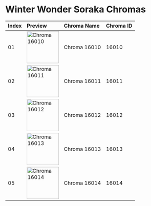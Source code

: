 # Winter Wonder Soraka Chromas

| Index | Preview | Chroma Name | Chroma ID |
|:---|:---|:---|:---|
| 01 | <img src='https://raw.communitydragon.org/latest/plugins/rcp-be-lol-game-data/global/default/v1/champion-chroma-images/16/16010.png' alt='Chroma 16010' width='100'> | Chroma 16010 | 16010 |
| 02 | <img src='https://raw.communitydragon.org/latest/plugins/rcp-be-lol-game-data/global/default/v1/champion-chroma-images/16/16011.png' alt='Chroma 16011' width='100'> | Chroma 16011 | 16011 |
| 03 | <img src='https://raw.communitydragon.org/latest/plugins/rcp-be-lol-game-data/global/default/v1/champion-chroma-images/16/16012.png' alt='Chroma 16012' width='100'> | Chroma 16012 | 16012 |
| 04 | <img src='https://raw.communitydragon.org/latest/plugins/rcp-be-lol-game-data/global/default/v1/champion-chroma-images/16/16013.png' alt='Chroma 16013' width='100'> | Chroma 16013 | 16013 |
| 05 | <img src='https://raw.communitydragon.org/latest/plugins/rcp-be-lol-game-data/global/default/v1/champion-chroma-images/16/16014.png' alt='Chroma 16014' width='100'> | Chroma 16014 | 16014 |

